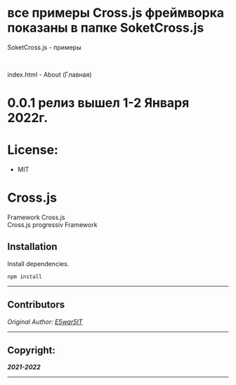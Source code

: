 # все примеры Cross.js фреймворка показаны в папке SoketCross.js
<p>SoketCross.js - примеры</p> <br>
<p>index.html - About (Главная)</p>

# 0.0.1 релиз вышел 1-2 Января 2022г.
# License:
* MIT

# Cross.js
Framework Cross.js
<br>
Cross.js progressiv Framework

## Installation
Install dependencies.
```npm
npm install
```
___

## Contributors
*Original Author: [E5war5IT](https://github.com/E5war5IT)*

___

## Copyright:
***2021-2022***

___ 
